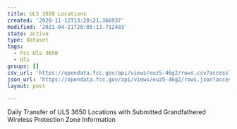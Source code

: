 ```yaml
---
title: ULS 3650 Locations
created: '2020-11-12T13:20:21.366937'
modified: '2021-04-21T20:05:13.712483'
state: active
type: dataset
tags:
  - Fcc Uls 3650
  - Uls
groups: []
csv_url: 'https://opendata.fcc.gov/api/views/euz5-46g2/rows.csv?accessType=DOWNLOAD'
json_url: 'https://opendata.fcc.gov/api/views/euz5-46g2/rows.json?accessType=DOWNLOAD'
layout: post

---
```

Daily Transfer of ULS 3650 Locations with Submitted Grandfathered Wireless Protection Zone Information
